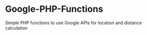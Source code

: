 # Google-PHP-Functions
Simple PHP functions to use Google APIs for location and distance calculation
